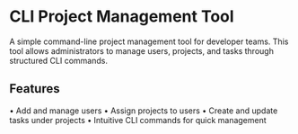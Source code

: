 # CLI Project Management Tool

A simple command-line project management tool for developer teams. This tool allows administrators to manage users, projects, and tasks through structured CLI commands.

## Features

•	Add and manage users
•	Assign projects to users
•	Create and update tasks under projects
•	Intuitive CLI commands for quick management


